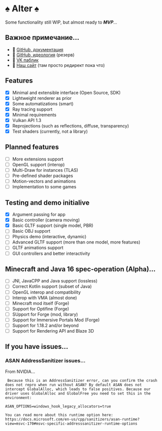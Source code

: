 # ♠ Alter ♠

Some functionality still WIP, but almost ready to ***MVP***…

## Важное примечание…

  - 👑 [GitHub, документация](https://github.com/helixd2s/about)
  - 🥀 [GitHub, идеология](https://github.com/helixd2s/core) (резерв)
  - 🥀 [VK паблик](https://vk.com/helixd2s)
  - 🥀 [Наш сайт](http://about.helixd2s.su/) (там просто редирект пока что)

## Features

  - [x] Minimal and extensible interface (Open Source, SDK)
  - [x] Lightweight renderer as prior
  - [x] Some automatizations (smart)
  - [x] Ray tracing support
  - [x] Minimal requirements
  - [x] Vulkan API 1.3
  - [x] Reprojections (such as reflections, diffuse, transparency)
  - [x] Test shaders (currently, not a library)

## Planned features 

  - [ ] More extensions support
  - [ ] OpenGL support (interop)
  - [ ] Multi-Draw for instances (TLAS)
  - [ ] Pre-defined shader packages
  - [ ] Motion-vectors and animations
  - [ ] Implementation to some games

## Testing and demo initialive 

  - [x] Argument passing for app
  - [x] Basic controller (camera moving)
  - [x] Basic GLTF support (single model, PBR)
  - [ ] Basic OBJ support
  - [ ] Physics demo (interactive, dynamic)
  - [ ] Advanced GLTF support (more than one model, more features)
  - [ ] GLTF animations support
  - [ ] GUI controllers and better interactivity

## Minecraft and Java 16 spec-operation (Alpha)…

  - [ ] JNI, JavaCPP and Java support (lossless)
  - [ ] Correct Kotlin support (subset of Java)
  - [ ] OpenGL interop and compatibility
  - [ ] Interop with VMA (almost done)
  - [ ] Minecraft mod itself (Forge)
  - [ ] Support for Optifine (Forge)
  - [ ] SUpport for Forge (mod, library)
  - [ ] Support for Immersive Portals Mod (Forge)
  - [ ] Support for 1.18.2 and/or beyond
  - [ ] Support for Rendering API and Blaze 3D

## If you have issues…

### ASAN AddressSanitizer issues…

  From NVIDIA…

  ```
   Because this is an AddressSanitizer error, can you confirm the crash does not repro when run without ASAN? By default ASAN does not intercept GlobalAlloc, which leads to false positives. Because our driver uses GlobalAlloc and GlobalFree you need to set this in the environment:

  ASAN_OPTIONS=windows_hook_legacy_allocators=true

  You can read more about this runtime option here: https://docs.microsoft.com/en-us/cpp/sanitizers/asan-runtime?view=msvc-170#msvc-specific-addresssanitizer-runtime-options
  ```
